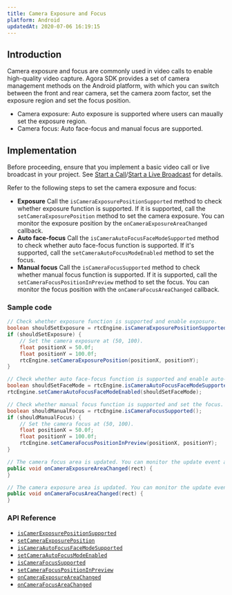 ```yaml
---
title: Camera Exposure and Focus
platform: Android
updatedAt: 2020-07-06 16:19:15
---
```

## Introduction

Camera exposure and focus are commonly used in video calls to enable high-quality video capture. Agora SDK provides a set of camera management methods on the Android platform, with which you can switch between the front and rear camera, set the camera zoom factor, set the exposure region and set the focus position.

- Camera exposure: Auto exposure is supported where users can maually set the exposure region.
- Camera focus: Auto face-focus and manual focus are supported.

## Implementation

Before proceeding, ensure that you implement a basic video call or live broadcast in your project. See [Start a Call](start_call_android)/[Start a Live Broadcast](start_live_android) for details.

Refer to the following steps to set the camera exposure and focus:

- **Exposure**
Call the `isCameraExposurePositionSupported` method to check whether exposure function is supported. If it is supported, call the `setCameraExposurePosition` method to set the camera exposure.
You can monitor the exposure position by the `onCameraExposureAreaChanged` callback.
- **Auto face-focus**
Call the `isCameraAutoFocusFaceModeSupported` method to check whether auto face-focus function is supported. If it's supported, call the `setCameraAutoFocusModeEnabled` method to set the focus.
- **Manual focus**
Call the `isCameraFocusSupported` method to check whether manual focus function is supported. If it is supported, call the `setCameraFocusPositionInPreview` method to set the focus.
You can monitor the focus position with the `onCameraFocusAreaChanged` callback.

### Sample code

```java
// Check whether exposure function is supported and enable exposure.
boolean shouldSetExposure = rtcEngine.isCameraExposurePositionSupported();
if (shouldSetExposure) {
    // Set the camera exposure at (50, 100).
    float positionX = 50.0f;
    float positionY = 100.0f;
    rtcEngine.setCameraExposurePosition(positionX, positionY);
}

// Check whether auto face-focus function is supported and enable auto-face focus.
boolean shouldSetFaceMode = rtcEngine.isCameraAutoFocusFaceModeSupported();
rtcEngine.setCameraAutoFocusFaceModeEnabled(shouldSetFaceMode);

// Check whether manual focus function is supported and set the focus.
boolean shouldManualFocus = rtcEngine.isCameraFocusSupported();
if (shouldManualFocus) {
    // Set the camera focus at (50, 100).
    float positionX = 50.0f;
    float positionY = 100.0f;
    rtcEngine.setCameraFocusPositionInPreview(positionX, positionY);
}

// The camera focus area is updated. You can monitor the update event and implement corresponding logic.
public void onCameraExposureAreaChanged(rect) {
}

// The camera exposure area is updated. You can monitor the update event the implement corresponding logic.
public void onCameraFocusAreaChanged(rect) {
}
```

### API Reference

- [`isCamerExposurePositionSupported`](./API%20Reference/java/classio_1_1agora_1_1rtc_1_1_rtc_engine.html#a6818c2a98bebeb72e4802b1c585da99b)
- [`setCameraExposurePosition`](./API%20Reference/java/classio_1_1agora_1_1rtc_1_1_rtc_engine.html#a0ac20919f60df42635850c53c9cbdefd)
- [`isCameraAutoFocusFaceModeSupported`](./API%20Reference/java/classio_1_1agora_1_1rtc_1_1_rtc_engine.html#a09f61f738cf7d8a1902761e03a7fa600)
- [`setCameraAutoFocusModeEnabled`](./API%20Reference/java/classio_1_1agora_1_1rtc_1_1_rtc_engine.html#a7e67afe7ad0045448fe0bd97203afcee)
- [`isCameraFocusSupported`](./API%20Reference/java/classio_1_1agora_1_1rtc_1_1_rtc_engine.html#a0e20f04ccecfc41aa23bf63116c9a8cd)
- [`setCameraFocusPositionInPreview`](./API%20Reference/java/classio_1_1agora_1_1rtc_1_1_rtc_engine.html#aba273e4337a760d883b6c7c1344183c0)
- [`onCameraExposureAreaChanged`](./API%20Reference/java/classio_1_1agora_1_1rtc_1_1_i_rtc_engine_event_handler.html#ab6bc82a55191e596d5bf5a7c56bdf95e)
- [`onCameraFocusAreaChanged`](./API%20Reference/java/classio_1_1agora_1_1rtc_1_1_i_rtc_engine_event_handler.html#a7af6c96c4c35587a13d1e367255e3ec0)